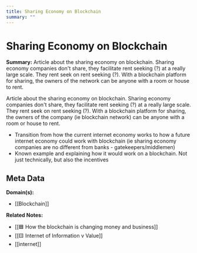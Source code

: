 ```yaml
---
title: Sharing Economy on Blockchain
summary: ""
---
```


# Sharing Economy on Blockchain

**Summary:** Article about the sharing economy on blockchain. Sharing economy companies don't share, they facilitate rent seeking (?) at a really large scale. They rent seek on rent seeking (?). With a blockchain platform for sharing, the owners of the network can be anyone with a room or house to rent. 

Article about the sharing economy on blockchain. Sharing economy companies don't share, they facilitate rent seeking (?) at a really large scale. They rent seek on rent seeking (?). With a blockchain platform for sharing, the owners of the company (ie blockchain network) can be anyone with a room or house to rent.

- Transition from how the current internet economy works to how a future internet economy could work with blockchain (ie sharing economy companies are no different from banks - gatekeepers/middlemen)
- Known example and explaining how it would work on a blockchain. Not just technically, but also the incentives

## Meta Data

**Domain(s):**
- [[Blockchain]]

**Related Notes:**
- [[🟦 How the blockchain is changing money and business]]
- [[🟨 Internet of Information v Value]]
- [[internet]]

